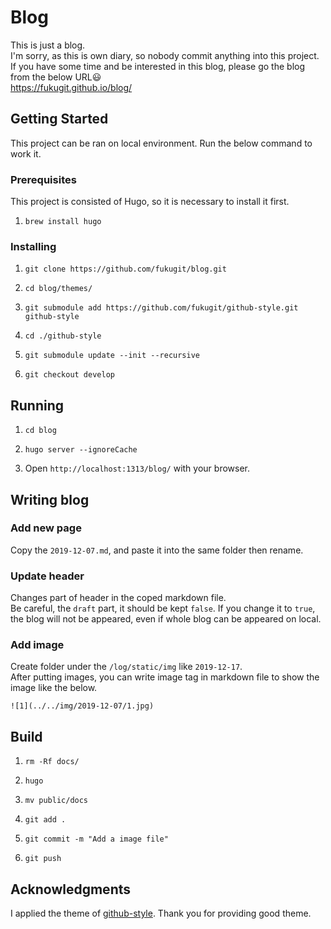 # Blog
This is just a blog.  
I'm sorry, as this is own diary, so nobody commit anything into this project.  
If you have some time and be interested in this blog, please go the blog from the below URL:smiley:  
https://fukugit.github.io/blog/

## Getting Started
This project can be ran on local environment. Run the below command to work it.  

### Prerequisites
This project is consisted of Hugo, so it is necessary to install it first.  
1. `brew install hugo`  

### Installing
1. `git clone https://github.com/fukugit/blog.git`  

2. `cd blog/themes/`  

3. `git submodule add https://github.com/fukugit/github-style.git github-style`

4. `cd ./github-style`  

5. `git submodule update --init --recursive`  

6. `git checkout develop`  

## Running
1. `cd blog`  

2. `hugo server --ignoreCache`  

3. Open `http://localhost:1313/blog/` with your browser.  

## Writing blog
### Add new page
Copy the `2019-12-07.md`, and paste it into the same folder then rename.  

### Update header
Changes part of header in the coped markdown file.  
Be careful, the `draft` part, it should be kept `false`. If you change it to `true`,
 the blog will not be appeared, even if whole blog can be appeared on local.  

### Add image
Create folder under the `/log/static/img` like `2019-12-17`.  
After putting images, you can write image tag in markdown file to show the image like the below.  
```
![1](../../img/2019-12-07/1.jpg)  
```

## Build
1. `rm -Rf docs/`  

2. `hugo`  

3. `mv public/docs`  

4. `git add .`  

5. `git commit -m "Add a image file"`  

6. `git push`  

## Acknowledgments
I applied the theme of [github-style](https://github.com/MeiK2333/github-style.git). Thank you for providing good theme.  
